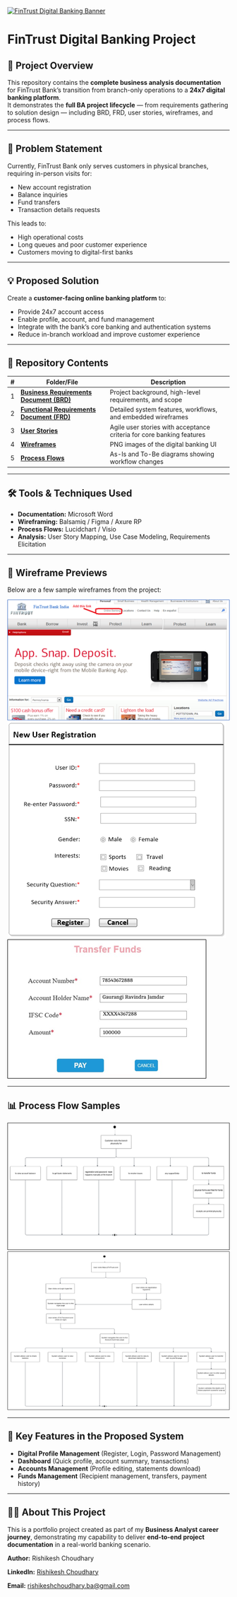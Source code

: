 [![FinTrust Digital Banking Banner](4_Wireframes/FinTrust_Banner1.png)](4_Wireframes/FinTrust_Banner1.png)

# FinTrust Digital Banking Project

## 📌 Project Overview
This repository contains the **complete business analysis documentation** for FinTrust Bank’s transition from branch-only operations to a **24x7 digital banking platform**.  
It demonstrates the **full BA project lifecycle** — from requirements gathering to solution design — including BRD, FRD, user stories, wireframes, and process flows.

---

## 🏦 Problem Statement
Currently, FinTrust Bank only serves customers in physical branches, requiring in-person visits for:
- New account registration
- Balance inquiries
- Fund transfers
- Transaction details requests

This leads to:
- High operational costs
- Long queues and poor customer experience
- Customers moving to digital-first banks

---

## 💡 Proposed Solution
Create a **customer-facing online banking platform** to:
- Provide 24x7 account access
- Enable profile, account, and fund management
- Integrate with the bank’s core banking and authentication systems
- Reduce in-branch workload and improve customer experience

---

## 📂 Repository Contents

| # | Folder/File | Description |
|---|-------------|-------------|
| 1 | [**Business Requirements Document (BRD)**](1_BRD/) | Project background, high-level requirements, and scope |
| 2 | [**Functional Requirements Document (FRD)**](2_FRD/) | Detailed system features, workflows, and embedded wireframes |
| 3 | [**User Stories**](3_User_Stories/) | Agile user stories with acceptance criteria for core banking features |
| 4 | [**Wireframes**](4_Wireframes/) | PNG images of the digital banking UI |
| 5 | [**Process Flows**](5_Process_Flows/) | As-Is and To-Be diagrams showing workflow changes

---

## 🛠 Tools & Techniques Used
- **Documentation:** Microsoft Word  
- **Wireframing:** Balsamiq / Figma / Axure RP  
- **Process Flows:** Lucidchart / Visio  
- **Analysis:** User Story Mapping, Use Case Modeling, Requirements Elicitation

---

## 📸 Wireframe Previews
Below are a few sample wireframes from the project:

![Main Page Wireframe](4_Wireframes/Wireframe_1%20(Main%20Page).png)  
![Registration Page Wireframe](4_Wireframes/Wireframe_3%20(Registration).png)  
![Funds Transfer Wireframe](4_Wireframes/Wireframe_9%20(Transfer%20Funds).png)

---

## 📊 Process Flow Samples
![As-Is Process Flow](5_Process_Flows/As-Is%20Process%20Flow.png)  
![To-Be Process Flow](5_Process_Flows/To-Be%20Process%20Flow.png)

---

## 🎯 Key Features in the Proposed System
- **Digital Profile Management** (Register, Login, Password Management)
- **Dashboard** (Quick profile, account summary, transactions)
- **Accounts Management** (Profile editing, statements download)
- **Funds Management** (Recipient management, transfers, payment history)

---

## 👩‍💼 About This Project
This is a portfolio project created as part of my **Business Analyst career journey**, demonstrating my capability to deliver **end-to-end project documentation** in a real-world banking scenario.

**Author:** Rishikesh Choudhary  

**LinkedIn:** [Rishikesh Choudhary](https://www.linkedin.com/in/rishikesh-choudhary-ba-166100377)  

**Email:** rishikeshchoudhary.ba@gmail.com
